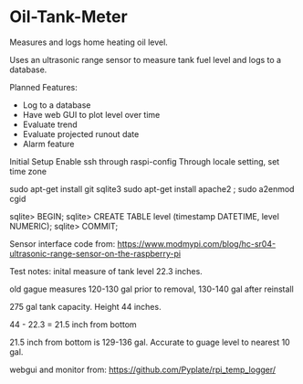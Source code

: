 # Oil-Tank-Meter
Measures and logs home heating oil level.

Uses an ultrasonic range sensor to measure tank fuel level and logs to a database. 

Planned Features:
- Log to a database
- Have web GUI to plot level over time
- Evaluate trend
- Evaluate projected runout date
- Alarm feature

Initial Setup
Enable ssh through raspi-config
Through locale setting, set time zone


sudo apt-get install
git
sqlite3
sudo apt-get install apache2 ; sudo a2enmod cgid


sqlite> BEGIN;
sqlite> CREATE TABLE level (timestamp DATETIME, level NUMERIC);
sqlite> COMMIT;


Sensor interface code from:
https://www.modmypi.com/blog/hc-sr04-ultrasonic-range-sensor-on-the-raspberry-pi

Test notes:
inital measure of tank level 22.3 inches. 

old gague measures 120-130 gal prior to removal, 130-140 gal after reinstall

275 gal tank capacity.  Height 44 inches. 

44 - 22.3 = 21.5 inch from bottom

21.5 inch from bottom is 129-136 gal. Accurate to guage level to nearest 10 gal.


webgui and monitor from:
https://github.com/Pyplate/rpi_temp_logger/


